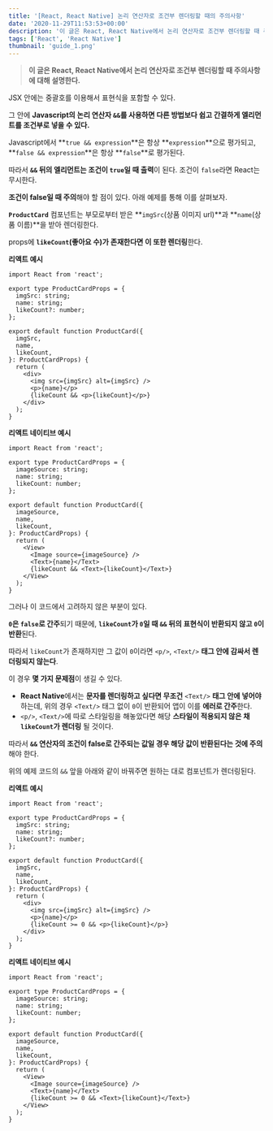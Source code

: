 ```yaml
---
title: '[React, React Native] 논리 연산자로 조건부 렌더링할 때의 주의사항'
date: '2020-11-29T11:53:53+00:00'
description: '이 글은 React, React Native에서 논리 연산자로 조건부 렌더링할 때 주의사항에 대해 설명하는 글입니다.'
tags: ['React', 'React Native']
thumbnail: 'guide_1.png'
---
```


> **이 글은 React, React Native에서 논리 연산자로 조건부 렌더링할 때 주의사항에 대해 설명한다.**

JSX 안에는 중괄호를 이용해서 표현식을 포함할 수 있다.

그 안에 **Javascript의 논리 연산자 `&&`를 사용하면 다른 방법보다 쉽고 간결하게 엘리먼트를 조건부로 넣을 수 있다.**

Javascript에서 **`true && expression`**은 항상 **`expression`**으로 평가되고, **`false && expression`**은 항상 **`false`**로 평가된다.

따라서 **`&&` 뒤의 엘리먼트는 조건이 `true`일 때 출력**이 된다. 조건이 `false`라면 React는 무시한다.

**조건이 false일 때 주의**해야 할 점이 있다. 아래 예제를 통해 이를 살펴보자.

**`ProductCard`** 컴포넌트는 부모로부터 받은 **`imgSrc`(상품 이미지 url)**과 **`name`(상품 이름)**을 받아 렌더링한다.

props에 **`likeCount`(좋아요 수)가 존재한다면 이 또한 렌더링**한다.

**리액트 예시**

```tsx
import React from 'react';

export type ProductCardProps = {
  imgSrc: string;
  name: string;
  likeCount?: number;
};

export default function ProductCard({
  imgSrc,
  name,
  likeCount,
}: ProductCardProps) {
  return (
    <div>
      <img src={imgSrc} alt={imgSrc} />
      <p>{name}</p>
      {likeCount && <p>{likeCount}</p>}
    </div>
  );
}
```

**리액트 네이티브 예시**

```tsx
import React from 'react';

export type ProductCardProps = {
  imageSource: string;
  name: string;
  likeCount: number;
};

export default function ProductCard({
  imageSource,
  name,
  likeCount,
}: ProductCardProps) {
  return (
    <View>
      <Image source={imageSource} />
      <Text>{name}</Text>
      {likeCount && <Text>{likeCount}</Text>}
    </View>
  );
}
```

그러나 이 코드에서 고려하지 않은 부분이 있다.

**`0`은 `false`로 간주**되기 때문에, **`likeCount`가 `0`일 때 `&&` 뒤의 표현식이 반환되지 않고 `0`이 반환**된다.

따라서 `likeCount`가 존재하지만 그 값이 `0`이라면 `<p/>`, `<Text/>` **태그 안에 감싸서 렌더링되지 않는다**.

이 경우 **몇 가지 문제점**이 생길 수 있다.

- **React Native**에서는 **문자를 렌더링하고 싶다면 무조건** `<Text/>` **태그 안에 넣어야** 하는데, 위의 경우 `<Text/>` 태그 없이 `0`이 반환되어 앱이 이를 **에러로 간주**한다.
- `<p/>`, `<Text/>`에 따로 스타일링을 해놓았다면 해당 **스타일이 적용되지 않은 채 `likeCount`가 렌더링** 될 것이다.

따라서 **`&&` 연산자의 조건이 false로 간주되는 값일 경우 해당 값이 반환된다는 것에 주의**해야 한다.

위의 예제 코드의 `&&` 앞을 아래와 같이 바꿔주면 원하는 대로 컴포넌트가 렌더링된다.

**리액트 예시**

```tsx
import React from 'react';

export type ProductCardProps = {
  imgSrc: string;
  name: string;
  likeCount?: number;
};

export default function ProductCard({
  imgSrc,
  name,
  likeCount,
}: ProductCardProps) {
  return (
    <div>
      <img src={imgSrc} alt={imgSrc} />
      <p>{name}</p>
      {likeCount >= 0 && <p>{likeCount}</p>}
    </div>
  );
}
```

**리액트 네이티브 예시**

```tsx
import React from 'react';

export type ProductCardProps = {
  imageSource: string;
  name: string;
  likeCount: number;
};

export default function ProductCard({
  imageSource,
  name,
  likeCount,
}: ProductCardProps) {
  return (
    <View>
      <Image source={imageSource} />
      <Text>{name}</Text>
      {likeCount >= 0 && <Text>{likeCount}</Text>}
    </View>
  );
}
```
